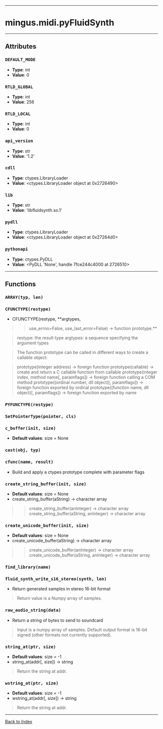 
---


# mingus.midi.pyFluidSynth #





---


## Attributes ##

### `DEFAULT_MODE` ###

  * **Type**: int
  * **Value**: 0

### `RTLD_GLOBAL` ###

  * **Type**: int
  * **Value**: 256

### `RTLD_LOCAL` ###

  * **Type**: int
  * **Value**: 0

### `api_version` ###

  * **Type**: str
  * **Value**: '1.2'

### `cdll` ###

  * **Type**: ctypes.LibraryLoader
  * **Value**: <ctypes.LibraryLoader object at 0x2726490>

### `lib` ###

  * **Type**: str
  * **Value**: 'libfluidsynth.so.1'

### `pydll` ###

  * **Type**: ctypes.LibraryLoader
  * **Value**: <ctypes.LibraryLoader object at 0x27264d0>

### `pythonapi` ###

  * **Type**: ctypes.PyDLL
  * **Value**: <PyDLL 'None', handle 7fce244c4000 at 2726510>


---


## Functions ##

### `ARRAY(typ, len)` ###

### `CFUNCTYPE(restype)` ###

  * CFUNCTYPE(restype, **argtypes,
> > use\_errno=False, use\_last\_error=False) -> function prototype.**


> restype: the result type
> argtypes: a sequence specifying the argument types

> The function prototype can be called in different ways to create a
> callable object:

> prototype(integer address) -> foreign function
> prototype(callable) -> create and return a C callable function from callable
> prototype(integer index, method name[, paramflags]) -> foreign function calling a COM method
> prototype((ordinal number, dll object)[, paramflags]) -> foreign function exported by ordinal
> prototype((function name, dll object)[, paramflags]) -> foreign function exported by name


### `PYFUNCTYPE(restype)` ###

### `SetPointerType(pointer, cls)` ###

### `c_buffer(init, size)` ###

  * **Default values**: size = None
### `cast(obj, typ)` ###

### `cfunc(name, result)` ###

  * Build and apply a ctypes prototype complete with parameter flags

### `create_string_buffer(init, size)` ###

  * **Default values**: size = None
  * create\_string\_buffer(aString) -> character array
> > create\_string\_buffer(anInteger) -> character array
> > create\_string\_buffer(aString, anInteger) -> character array


### `create_unicode_buffer(init, size)` ###

  * **Default values**: size = None
  * create\_unicode\_buffer(aString) -> character array
> > create\_unicode\_buffer(anInteger) -> character array
> > create\_unicode\_buffer(aString, anInteger) -> character array


### `find_library(name)` ###

### `fluid_synth_write_s16_stereo(synth, len)` ###

  * Return generated samples in stereo 16-bit format


> Return value is a Numpy array of samples.



### `raw_audio_string(data)` ###

  * Return a string of bytes to send to soundcard

> Input is a numpy array of samples.  Default output format
> is 16-bit signed (other formats not currently supported).



### `string_at(ptr, size)` ###

  * **Default values**: size = -1
  * string\_at(addr[, size]) -> string

> Return the string at addr.

### `wstring_at(ptr, size)` ###

  * **Default values**: size = -1
  * wstring\_at(addr[, size]) -> string

> Return the string at addr.


---


[Back to Index](mingusIndex.md)